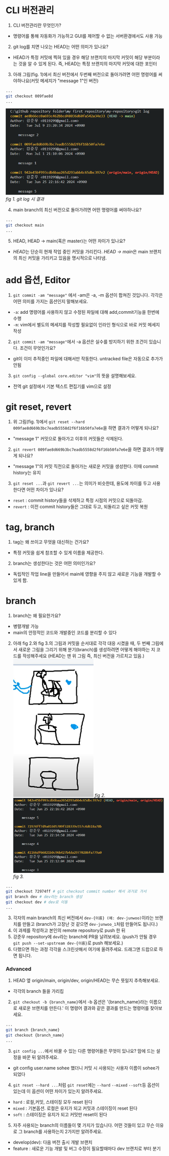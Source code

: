 # CLI 버전관리
1. CLI 버전관리란 무엇인가?
- 명령어를 통해 자동화가 가능하고 GUI를 제어할 수 없는 서버환경에서도 사용 가능
2. git log를 치면 나오는 HEAD는 어떤 의미가 있나요?
- HEAD가 특정 커밋에 찍혀 있을 경우 해당 브랜치의 마지막 커밋이 해당 부분이라는 것을 알 수 있게 된다. 즉, HEAD는 특정 브랜치의 마지막 커밋에 대한 포인터
3. 아래 그림(fig. 1)에서 최신 버전에서 두번째 버전으로 돌아가려면 어떤 명령어를 써야하나요(커밋 메세지가 "message 1"인 버전)
```bash
...
git checkout 009fae8d 
...
```
![git log 시 결과](./sources/commit_log1.png)*fig 1. git log 시 결과* <br>

4. main branch의 최신 버전으로 돌아가려면 어떤 명령어를 써야하나요?
```bash
...
git checkout main 
...
```
5. HEAD, HEAD -> main(혹은 master)는 어떤 차이가 있나요?
- *HEAD*는 단순히 현재 작업 중인 커밋을 가리킨다. *HEAD -> main*은 main 브랜치의 최신 커밋을 가리키고 있음을 명시적으로 나타냄. 

# add 옵션, Editor
1. `git commit -am "message"` 에서 -am은 -a, -m 옵션이 합쳐진 것입니다. 각각은 어떤 의미를 가지는 옵션인지 말해보세요.
- `-a`: add 명령어를 사용하지 않고 수정된 파일에 대해 add,commit기능을 한번에 수행
- `-m`: vim에서 별도의 메세지를 작성할 필요없이 인라인 형식으로 바로 커밋 메세지 작성
2. `git commit -am "message"`에서 -a 옵션은 실수를 방지하기 위한 조건이 있습니다. 조건이 무엇인가요?
- git이 이미 추적중인 파일에 대해서만 작동한다. untracked file은 자동으로 추가가 안됨
3. `git config --global core.editor "vim"`의 뜻을 설명해보세요.
- 전역 git 설정에서 기본 텍스트 편집기를 vim으로 설정

# git reset, revert
1. 위 그림(fig. 1)에서 `git reset --hard 009fae8d669b3bc7eadb5558d2f6f16b50fa7e6e`을 하면 결과가 어떻게 되나요?
- "message 1" 커밋으로 돌아가고 이후의 커밋들은 삭제된다. 
2. `git revert 009fae8d669b3bc7eadb5558d2f6f16b50fa7e6e`을 하면 결과가 어떻게 되나요?
- "message 1"의 커밋 직전으로 돌아가는 새로운 커밋을 생성한다. 이때 commit history는 유지
3. `git reset ...`과 `git revert ...`는 의미가 비슷한데, 용도에 차이를 두고 사용한다면 어떤 차이가 있나요?
- `reset` : commit history들을 삭제하고 특정 시점의 커밋으로 되돌아감.
- `revert` : 이전 commit history들은 그대로 두고, 되돌리고 싶은 커밋 복원
# tag, branch
1. tag는 왜 쓰이고 무엇을 대신하는 건가요?
- 특정 커밋을 쉽게 참조할 수 있게 이름을 제공한다. 
2. branch는 생성한다는 것은 어떤 의미인가요?
- 독립적인 작업 line을 만들어서 main에 영향을 주지 않고 새로운 기능을 개발할 수 있게 함.

# branch
1. branch는 왜 필요한가요?
- 병렬개발 가능
- main의 안정적인 코드와 개발중인 코드를 분리할 수 있다
2. 아래 fig 2.와 fig 3.의 그림과 커밋을 순서대로 각각 대응 시켰을 때, 두 번째 그림에서 새로운 그림을 그리기 위해 분기(branch)를 생성하려면 어떻게 해야하는 지 코드를 작성해주세요 (HEAD는 맨 위 그림 즉, 최신 버전을 가르치고 있음.) 
![alt text](./sources/log_visualization.png) *fig 2.*<br>
![alt text](./sources/commit_log2.png) *fig 3.*<br>
```bash
...
git checkout 72974ff # git checkout commit number 해서 과거로 가서
git branch dev # dev라는 branch 생성
git checkout dev # dev로 이동
...
```
3. 각자의 main branch의 최신 버전에서 `dev-{이름} (예: dev-junwoo)`이라는 브랜치를 만들고 (branch가 고장난 것 같으면 `dev-junwoo_1`처럼 만들어도 됩니다.)
4. 이 과제를 작성하고 본인의 remote repository로 push 한 뒤
5. 강준우 repository에 `dev`라는 branch에 PR을 날려보세요. (push가 안될 경우 `git push --set-upstream dev-{이름}`로 push 해보세요.)
6. 다했으면 하는 과정 각각을 스크린샷해서 여기에 올려주세요. 드래그앤 드랍으로 하면 됩니다.

### Advanced
1. HEAD 옆 origin/main, origin/dev, origin/HEAD는 무슨 뜻일지 추측해보세요.
- 각각의 branch 들을 가리킴 
2. `git checkout -b {branch_name}`에서 -b 옵션은 '{branch_name}라는 이름으로 새로운 브랜치를 만든다.' 이 명령어 결과와 같은 결과를 만드는 명령어를 찾아보세요.
```bash
...
git branch {branch_name}
git checkout {branch_name}
...
```
3. `git config ...`에서 바꿀 수 있는 다른 명령어들은 무엇이 있나요? 맘에 드는 설정을 바꾼 뒤 알려주세요.
- git config user.name sohee 했더니 커밋 시 사용되는 사용자 이름이 sohee가 되었다
4. `git reset --hard ...`처럼 `git reset`에는 `--hard` `--mixed` `--soft`등 옵션이 있는데 이 옵션이 어떤 차이가 있는지 알려주세요.
- `hard` : 로컬,커밋, 스테이징 모두 reset 된다
- `mixed` : 기본옵션. 로컬은 유지가 되고 커밋과 스테이징이 reset 된다
- `soft` : 스테이징은 유지가 되고 커밋만 reset이 된다
5. 자주 사용되는 branch의 이름들이 몇 가지가 있습니다. 어떤 것들이 있고 무슨 이유로 그 branch를 사용하는지 2가지만 알려주세요.
- develop(dev): 다음 버전 출시 개발 브랜치
- feature : 새로운 기능 개발 및 버그 수정이 필요할때마다 dev 브랜치로 부터 분기
